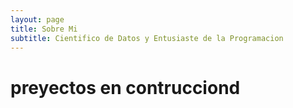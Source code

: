```yaml
---
layout: page
title: Sobre Mi
subtitle: Cientifico de Datos y Entusiaste de la Programacion
---
```


# preyectos en contrucciond